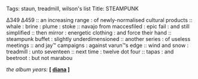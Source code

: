 Tags: staun, treadmill, wilson's list
Title: STEAMPUNK  
  
∆349 ∆459 :: an increasing range : of newly-normalised cultural products :: whale : brine : plume : stoke :: navajo from maccesfiled : epic fail : and still simplified :: then mirror : energetic clothing : and force their hand :: steampunk buffet : slightly underdimensioned :: another series : of useless meetings :: and jay™ campaigns : against varun™s edge :: wind and snow : treadmill : unto seventeen :: next time : twelve dot four :: tapas : and beetroot : but not marabou 
  
_the album years:_ **[ [diana](https://rateyourmusic.com/release/album/diana-ross/touch-me-in-the-morning/) ]**  

